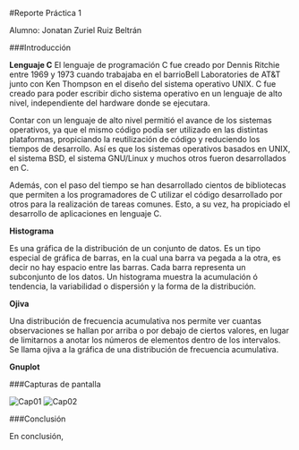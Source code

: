 #Reporte Práctica 1

Alumno: Jonatan Zuriel Ruiz Beltrán

###Introducción

**Lenguaje C**
El lenguaje de programación C fue creado por Dennis Ritchie entre 1969 y 1973 cuando trabajaba en el barrioBell Laboratories de AT&T junto con Ken Thompson en el diseño del sistema operativo UNIX. C fue creado para poder escribir dicho sistema operativo en un lenguaje de alto nivel, independiente del hardware donde se ejecutara.

Contar con un lenguaje de alto nivel permitió el avance de los sistemas operativos, ya que el mismo código podía ser utilizado en las distintas plataformas, propiciando la reutilización de código y reduciendo los tiempos de desarrollo. Así es que los sistemas operativos basados en UNIX, el sistema BSD, el sistema GNU/Linux y muchos otros fueron desarrollados en C.

Además, con el paso del tiempo se han desarrollado cientos de bibliotecas que permiten a los programadores de C utilizar el código desarrollado por otros para la realización de tareas comunes. Esto, a su vez, ha propiciado el desarrollo de aplicaciones en lenguaje C. 


__Histograma__

Es una gráfica de la distribución de un conjunto  de  datos. Es un tipo especial de gráfica de barras, en la cual una barra va pegada a la otra, es decir no hay espacio entre las barras. Cada barra representa un subconjunto de los datos. Un histograma muestra la acumulación ó tendencia, la variabilidad o dispersión y la forma de la distribución.

__Ojiva__

Una distribución de frecuencia acumulativa nos permite ver cuantas observaciones se hallan por arriba o por debajo de ciertos valores, en lugar de limitarnos a anotar los números de elementos dentro de los intervalos. Se llama ojiva a la gráfica de una distribución de frecuencia acumulativa.

**Gnuplot**


###Capturas de pantalla

![Cap01](https://raw.githubusercontent.com/Fatboy09/curso_AlgoritmosGeneticos/assets/cap01.png)
![Cap02](https://raw.githubusercontent.com/Fatboy09/curso_AlgoritmosGeneticos/assets/cap02.png)


###Conclusión

En conclusión,
